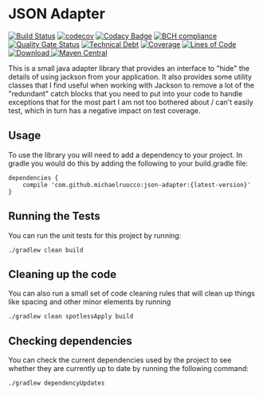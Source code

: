 # JSON Adapter

[![Build Status](https://travis-ci.org/michaelruocco/json-adapter.svg?branch=master)](https://travis-ci.org/michaelruocco/json-adapter)
[![codecov](https://codecov.io/gh/michaelruocco/json-adapter/branch/master/graph/badge.svg)](https://codecov.io/gh/michaelruocco/json-adapter)
[![Codacy Badge](https://app.codacy.com/project/badge/Grade/a475e9dfd8b94547a678e5b4ec50e6cd)](https://www.codacy.com/manual/michaelruocco/json-adapter?utm_source=github.com&amp;utm_medium=referral&amp;utm_content=michaelruocco/json-adapter&amp;utm_campaign=Badge_Grade)
[![BCH compliance](https://bettercodehub.com/edge/badge/michaelruocco/json-adapter?branch=master)](https://bettercodehub.com/)
[![Quality Gate Status](https://sonarcloud.io/api/project_badges/measure?project=michaelruocco_json-adapter&metric=alert_status)](https://sonarcloud.io/dashboard?id=michaelruocco_json-adapter)
[![Technical Debt](https://sonarcloud.io/api/project_badges/measure?project=michaelruocco_json-adapter&metric=sqale_index)](https://sonarcloud.io/dashboard?id=michaelruocco_json-adapter)
[![Coverage](https://sonarcloud.io/api/project_badges/measure?project=michaelruocco_json-adapter&metric=coverage)](https://sonarcloud.io/dashboard?id=michaelruocco_json-adapter)
[![Lines of Code](https://sonarcloud.io/api/project_badges/measure?project=michaelruocco_json-adapter&metric=ncloc)](https://sonarcloud.io/dashboard?id=michaelruocco_json-adapter)
[![Download](https://api.bintray.com/packages/michaelruocco/maven/json-adapter/images/download.svg) ](https://bintray.com/michaelruocco/maven/json-adapter/_latestVersion)
[![Maven Central](https://img.shields.io/maven-central/v/com.github.michaelruocco/json-adapter.svg?label=Maven%20Central)](https://search.maven.org/search?q=g:%22com.github.michaelruocco%22%20AND%20a:%22json-adapter%22)

This is a small java adapter library that provides an interface to "hide"
the details of using jackson from your application. It also provides some utility
classes that I find useful when working with Jackson to remove a lot of the
"redundant" catch blocks that you need to put into your code to handle exceptions
that for the most part I am not too bothered about / can't easily test, which in
turn has a negative impact on test coverage.

## Usage

To use the library you will need to add a dependency to your project. In
gradle you would do this by adding the following to your build.gradle file:

```
dependencies {
    compile 'com.github.michaelruocco:json-adapter:{latest-version}'
}
```

## Running the Tests

You can run the unit tests for this project by running:

```
./gradlew clean build
```

## Cleaning up the code

You can also run a small set of code cleaning rules that will clean
up things like spacing and other minor elements by running

```
./gradlew clean spotlessApply build
```

## Checking dependencies

You can check the current dependencies used by the project to see whether
they are currently up to date by running the following command:

```
./gradlew dependencyUpdates
```